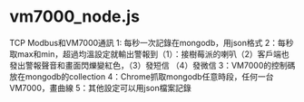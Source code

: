 # vm7000_node.js
TCP Modbus和VM7000通訊
1: 每秒一次記錄在mongodb，用json格式
2：每秒取max和min，超過均溫設定就輸出警報到（1）：接樹莓派的喇叭（2）客戶端也發出警報聲音和畫面閃爍變紅色，（3）發短信 （4）發微信
3：VM7000的控制碼放在mongodb的collection
4：Chrome抓取mongodb任意時段，任何一台VM7000，畫曲線
5：其他設定可以用json檔案記錄
